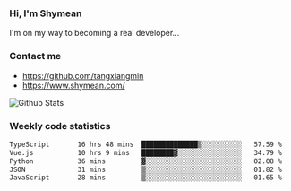 ### Hi, I'm Shymean

I'm on my way to becoming a real developer...

### Contact me

- <https://github.com/tangxiangmin>
- <https://www.shymean.com/>

![Github Stats](https://github-readme-stats.vercel.app/api?username=tangxiangmin&show_icons=true&theme=dark)


###  Weekly code statistics

<!--START_SECTION:waka-->

```txt
TypeScript       16 hrs 48 mins  ██████████████▒░░░░░░░░░░   57.59 %
Vue.js           10 hrs 9 mins   ████████▓░░░░░░░░░░░░░░░░   34.79 %
Python           36 mins         ▓░░░░░░░░░░░░░░░░░░░░░░░░   02.08 %
JSON             31 mins         ▒░░░░░░░░░░░░░░░░░░░░░░░░   01.82 %
JavaScript       28 mins         ▒░░░░░░░░░░░░░░░░░░░░░░░░   01.65 %
```

<!--END_SECTION:waka-->